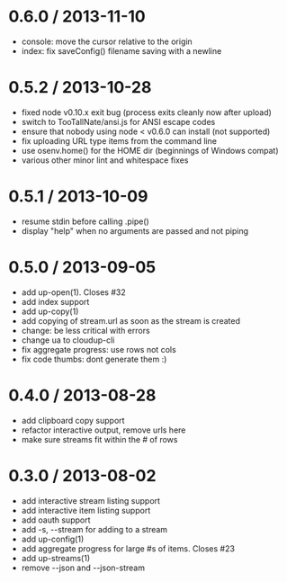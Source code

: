 
0.6.0 / 2013-11-10
==================

 * console: move the cursor relative to the origin
 * index: fix saveConfig() filename saving with a newline

0.5.2 / 2013-10-28
==================

 * fixed node v0.10.x exit bug (process exits cleanly now after upload)
 * switch to TooTallNate/ansi.js for ANSI escape codes
 * ensure that nobody using node < v0.6.0 can install (not supported)
 * fix uploading URL type items from the command line
 * use osenv.home() for the HOME dir (beginnings of Windows compat)
 * various other minor lint and whitespace fixes

0.5.1 / 2013-10-09
==================

 * resume stdin before calling .pipe()
 * display "help" when no arguments are passed and not piping

0.5.0 / 2013-09-05
==================

 * add up-open(1). Closes #32
 * add index support
 * add up-copy(1)
 * add copying of stream.url as soon as the stream is created
 * change: be less critical with errors
 * change ua to cloudup-cli
 * fix aggregate progress: use rows not cols
 * fix code thumbs: dont generate them :)

0.4.0 / 2013-08-28
==================

 * add clipboard copy support
 * refactor interactive output, remove urls here
 * make sure streams fit within the # of rows

0.3.0 / 2013-08-02
==================

 * add interactive stream listing support
 * add interactive item listing support
 * add oauth support
 * add -s, --stream <id> for adding to a stream
 * add up-config(1)
 * add aggregate progress for large #s of items. Closes #23
 * add up-streams(1)
 * remove --json and --json-stream

